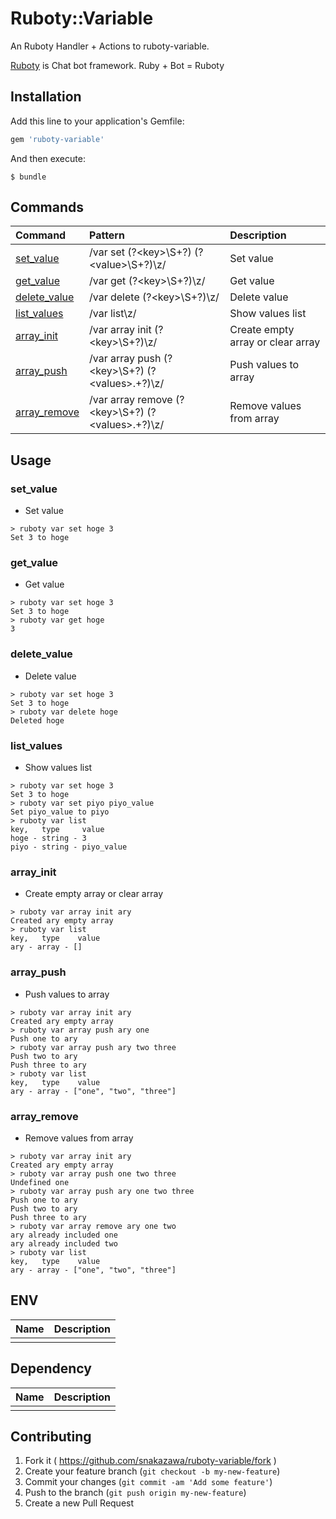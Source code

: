 # Ruboty::Variable

An Ruboty Handler + Actions to ruboty-variable.

[Ruboty](https://github.com/r7kamura/ruboty) is Chat bot framework. Ruby + Bot = Ruboty

## Installation

Add this line to your application's Gemfile:

```ruby
gem 'ruboty-variable'
```

And then execute:

    $ bundle

## Commands

|Command|Pattern|Description|
|:--|:--|:--|
|[set_value](#set_value)|/var set (?\<key\>\\S+?) (?\<value\>\\S+?)\z/|Set value|
|[get_value](#get_value)|/var get (?\<key\>\\S+?)\z/|Get value|
|[delete_value](#delete_value)|/var delete (?\<key\>\\S+?)\z/|Delete value|
|[list_values](#list_values)|/var list\z/|Show values list|
|[array_init](#array_init)|/var array init (?\<key\>\\S+?)\z/|Create empty array or clear array|
|[array_push](#array_push)|/var array push (?\<key\>\\S+?) (?\<values\>.+?)\z/|Push values to array|
|[array_remove](#array_remove)|/var array remove (?\<key\>\\S+?) (?\<values\>.+?)\z/|Remove values from array|

## Usage
### set_value
* Set value

~~~
> ruboty var set hoge 3
Set 3 to hoge
~~~

### get_value
* Get value

~~~
> ruboty var set hoge 3
Set 3 to hoge
> ruboty var get hoge
3
~~~

### delete_value
* Delete value

~~~
> ruboty var set hoge 3
Set 3 to hoge
> ruboty var delete hoge
Deleted hoge
~~~

### list_values
* Show values list

~~~
> ruboty var set hoge 3
Set 3 to hoge
> ruboty var set piyo piyo_value
Set piyo_value to piyo
> ruboty var list
key,   type     value
hoge - string - 3
piyo - string - piyo_value
~~~

### array_init
* Create empty array or clear array

~~~
> ruboty var array init ary
Created ary empty array
> ruboty var list
key,   type    value
ary - array - []
~~~

### array_push
* Push values to array

~~~
> ruboty var array init ary
Created ary empty array
> ruboty var array push ary one
Push one to ary
> ruboty var array push ary two three
Push two to ary
Push three to ary
> ruboty var list
key,   type    value
ary - array - ["one", "two", "three"]
~~~

### array_remove
* Remove values from array

~~~
> ruboty var array init ary
Created ary empty array
> ruboty var array push one two three
Undefined one
> ruboty var array push ary one two three
Push one to ary
Push two to ary
Push three to ary
> ruboty var array remove ary one two
ary already included one
ary already included two
> ruboty var list
key,   type    value
ary - array - ["one", "two", "three"]
~~~

## ENV

|Name|Description|
|:--|:--|
|||

## Dependency

|Name|Description|
|:--|:--|
|||

## Contributing

1. Fork it ( https://github.com/snakazawa/ruboty-variable/fork )
2. Create your feature branch (`git checkout -b my-new-feature`)
3. Commit your changes (`git commit -am 'Add some feature'`)
4. Push to the branch (`git push origin my-new-feature`)
5. Create a new Pull Request
